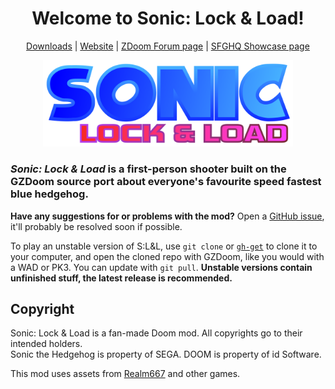 <h1 align=center>Welcome to Sonic: Lock & Load!</h1>
<p align=center><a href="https://github.com/Sonic-LockandLoad/Sonic-LockandLoad/releases">Downloads</a> | <a href="https://sonic-lockandload.github.io">Website</a> | <a href="https://forum.zdoom.org/viewtopic.php?f=19&t=72593">ZDoom Forum page</a> | <a href="https://sonicfangameshq.com/forums/showcase/sonic-lock-load.1199">SFGHQ Showcase page</a></p>
<p align=center><img src="https://raw.githubusercontent.com/Sonic-LockandLoad/Preview-Screenshots/edge/Sonic-LockandLoadLogo.png" width=400px /></p>

### *Sonic: Lock & Load* is a first-person shooter built on the GZDoom source port about everyone's favourite speed fastest blue hedgehog.

**Have any suggestions for or problems with the mod?** Open a [GitHub issue](https://github.com/Sonic-LockandLoad/Sonic-LockandLoad/issues/new/choose), it'll probably be resolved soon if possible.

To play an unstable version of S:L&L, use `git clone` or [`gh-get`](https://github.com/That1M8Head/gh-get) to clone it to your computer, and open the cloned repo with GZDoom, like you would with a WAD or PK3. You can update with `git pull`. **Unstable versions contain unfinished stuff, the latest release is recommended.**

## Copyright
Sonic: Lock & Load is a fan-made Doom mod. All copyrights go to their intended holders.<br>
Sonic the Hedgehog is property of SEGA. DOOM is property of id Software.

This mod uses assets from [Realm667](https://www.realm667.com) and other games.
